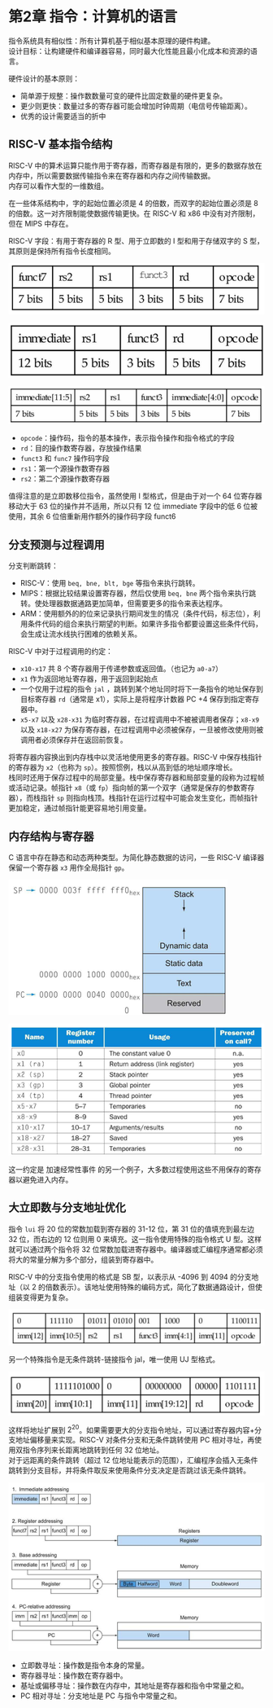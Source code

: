 # 第2章 指令：计算机的语言

指令系统具有相似性：所有计算机基于相似基本原理的硬件构建。  
设计目标：让构建硬件和编译器容易，同时最大化性能且最小化成本和资源的语言。

硬件设计的基本原则：

* 简单源于规整：操作数数量可变的硬件比固定数量的硬件更复杂。  
* 更少则更快：数量过多的寄存器可能会增加时钟周期（电信号传输距离）。  
* 优秀的设计需要适当的折中

## RISC-V 基本指令结构

RISC-V 中的算术运算只能作用于寄存器，而寄存器是有限的，更多的数据存放在内存中，所以需要数据传输指令来在寄存器和内存之间传输数据。  
内存可以看作大型的一维数组。

在一些体系结构中，字的起始位置必须是 4 的倍数，而双字的起始位置必须是 8 的倍数。这一对齐限制能使数据传输更快。在 RISC-V 和 x86 中没有对齐限制，但在 MIPS 中存在。

RISC-V 字段：有用于寄存器的 R 型、用于立即数的 I 型和用于存储双字的 S 型，其原则是保持所有指令长度相同。

![R 型指令](_v_images/20220911165541503_5871.png)

![I 型指令](_v_images/20220911165751416_29083.png)

![S 型指令](_v_images/20220911165902968_2674.png)

* `opcode`：操作码，指令的基本操作，表示指令操作和指令格式的字段  
* `rd`：目的操作数寄存器，存放操作结果  
* `funct3` 和 `func7` 操作码字段  
* `rs1`：第一个源操作数寄存器  
* `rs2`：第二个源操作数寄存器

值得注意的是立即数移位指令，虽然使用 I 型格式，但是由于对一个 64 位寄存器移动大于 63 位的操作并不适用，所以只有 12 位 immediate 字段中的低 6 位被使用，其余 6 位倍重新用作额外的操作码字段 funct6

## 分支预测与过程调用

分支判断跳转：

* RISC-V：使用 `beq, bne, blt, bge` 等指令来执行跳转。  
* MIPS：根据比较结果设置寄存器，然后仅使用 `beq, bne` 两个指令来执行跳转。使处理器数据通路更加简单，但需要更多的指令来表达程序。  
* ARM：使用额外的的位来记录执行期间发生的情况（条件代码，标志位），利用条件代码的组合来执行期望的判断。如果许多指令都要设置这些条件代码，会生成让流水线执行困难的依赖关系。

RISC-V 中对于过程调用的约定：

* `x10-x17` 共 8 个寄存器用于传递参数或返回值。（也记为 `a0-a7`）  
* `x1` 作为返回地址寄存器，用于返回到起始点  
* 一个仅用于过程的指令 `jal` ，跳转到某个地址同时将下一条指令的地址保存到目标寄存器 `rd`（通常是 x1），实际上是将程序计数器 PC +4 保存到指定寄存器中。  
* `x5-x7` 以及 `x28-x31` 为临时寄存器，在过程调用中不被被调用者保存；`x8-x9` 以及 `x18-x27` 为保存寄存器，在过程调用中必须被保存，一旦被修改使用则被调用者必须保存并在返回前恢复。

将寄存器内容换出到内存栈中以灵活地使用更多的寄存器。RISC-V 中保存栈指针的寄存器为 `x2`（也称为 `sp`）。按照惯例，栈以从高到低的地址顺序增长。  
栈同时还用于保存过程中的局部变量。栈中保存寄存器和局部变量的段称为过程帧或活动记录。帧指针 `x8`（或 `fp`）指向帧的第一个双字（通常是保存的参数寄存器），而栈指针 `sp` 则指向栈顶。栈指针在运行过程中可能会发生变化，而帧指针更加稳定，通过帧指针能更容易地引用变量。

## 内存结构与寄存器

C 语言中存在静态和动态两种类型。为简化静态数据的访问，一些 RISC-V 编译器保留一个寄存器 `x3` 用作全局指针 `gp`。

![RISC-V 内存分配结构](_v_images/20220912154901487_6563.png)

![RISC-V 寄存器约定](_v_images/20220912155123740_27706.png)

这一约定是 加速经常性事件 的另一个例子，大多数过程使用这些不用保存的寄存器以避免进入内存。

## 大立即数与分支地址优化
指令 `lui` 将 20 位的常数加载到寄存器的 31-12 位，第 31 位的值填充到最左边 32 位，而右边的 12 位则用 0 来填充。这一指令使用特殊的指令格式 U 型。这样就可以通过两个指令将 32 位常数加载进寄存器中。编译器或汇编程序通常都必须将大的常量分解为多个部分，组装到寄存器中。

RISC-V 中的分支指令使用的格式是 SB 型，以表示从 -4096 到 4094 的分支地址（以 2 的倍数表示）。该地址使用特殊的编码方式，简化了数据通路设计，但使组装变得更为复杂。

![SB 型指令](_v_images/20220912163146130_7038.png)

另一个特殊指令是无条件跳转-链接指令 jal，唯一使用 UJ 型格式。

![UJ 型指令](_v_images/20220912163304006_16176.png)

这样将地址扩展到 $2^{20}$。如果需要更大的分支指令地址，可以通过寄存器内容+分支地址偏移量来实现。RISC-V 对条件分支和无条件跳转使用 PC 相对寻址，再使用双指令序列来长距离地跳转到任何 32 位地址。  
对于远距离的条件跳转（超过 12 位地址能表示的范围），汇编程序会插入无条件跳转到分支目标，并将条件取反来使用条件分支决定是否跳过该无条件跳转。

![RISC-V 的四种寻址模式](_v_images/20220912163959834_16842.png)

* 立即数寻址：操作数是指令本身的常量。  
* 寄存器寻址：操作数在寄存器中。  
* 基址或偏移寻址：操作数在内存中，其地址是寄存器和指令中常量之和。  
* PC 相对寻址：分支地址是 PC 与指令中常量之和。
